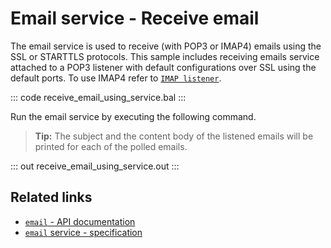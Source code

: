 # Email service - Receive email

The email service is used to receive (with POP3 or IMAP4) emails using the SSL or STARTTLS protocols. This sample includes receiving emails service attached to a POP3 listener with default configurations over SSL using the default ports. To use IMAP4 refer to [`IMAP listener`](https://lib.ballerina.io/ballerina/email/latest/classes/ImapListener).

::: code receive_email_using_service.bal :::

Run the email service by executing the following command.

>**Tip:** The subject and the content body of the listened emails will be printed for each of the polled emails.

::: out receive_email_using_service.out :::

## Related links
- [`email` - API documentation](https://lib.ballerina.io/ballerina/email/latest/)
- [`email` service - specification](https://ballerina.io/spec/email/#4-service)
